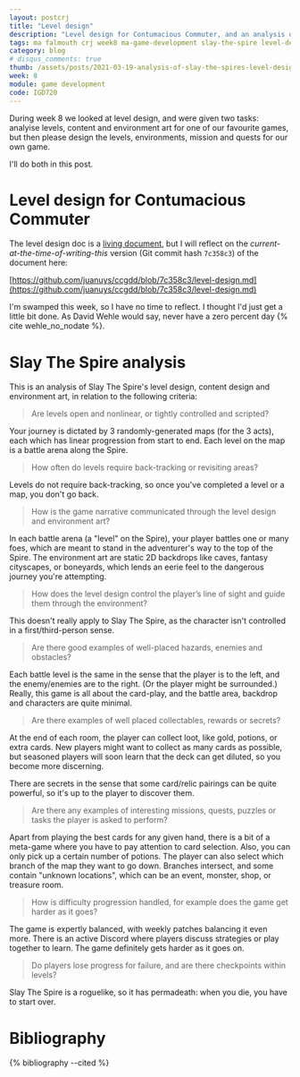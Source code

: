 ```yaml
---
layout: postcrj
title: "Level design"
description: "Level design for Contumacious Commuter, and an analysis of Slay The Spire's level design"
tags: ma falmouth crj week8 ma-game-development slay-the-spire level-design contumacious
category: blog
# disqus_comments: true
thumb: /assets/posts/2021-03-19-analysis-of-slay-the-spires-level-design/thumb.jpg
week: 8
module: game development
code: IGD720
---
```


During week 8 we looked at level design, and were given two tasks: analyise levels, content and environment art for one of our favourite games, but then please design the levels, environments, mission and quests for our own game.

I'll do both in this post.

# Level design for Contumacious Commuter

The level design doc is a [living document](https://github.com/juanuys/ccgdd/blob/master/level-design.md), but I will reflect on the *current-at-the-time-of-writing-this* version (Git commit hash `7c358c3`) of the document here:

[https://github.com/juanuys/ccgdd/blob/7c358c3/level-design.md](https://github.com/juanuys/ccgdd/blob/7c358c3/level-design.md)

I'm swamped this week, so I have no time to reflect. I thought I'd just get a little bit done. As David Wehle would say, never have a zero percent day {% cite wehle_no_nodate %}.


# Slay The Spire analysis

This is an analysis of Slay The Spire's level design, content design and environment art, in relation to the following criteria:

> Are levels open and nonlinear, or tightly controlled and scripted?

Your journey is dictated by 3 randomly-generated maps (for the 3 acts), each which has linear progression from start to end. Each level on the map is a battle arena along the Spire.

> How often do levels require back-tracking or revisiting areas?

Levels do not require back-tracking, so once you've completed a level or a map, you don't go back.

> How is the game narrative communicated through the level design and environment art?

In each battle arena (a "level" on the Spire), your player battles one or many foes, which are meant to stand in the adventurer's way to the top of the Spire. The environment art are static 2D backdrops like caves, fantasy cityscapes, or boneyards, which lends an eerie feel to the dangerous journey you're attempting.

> How does the level design control the player’s line of sight and guide them through the environment?

This doesn't really apply to Slay The Spire, as the character isn't controlled in a first/third-person sense.

> Are there good examples of well-placed hazards, enemies and obstacles?

Each battle level is the same in the sense that the player is to the left, and the enemy/enemies are to the right. (Or the player might be surrounded.) Really, this game is all about the card-play, and the battle area, backdrop and characters are quite minimal.

> Are there examples of well placed collectables, rewards or secrets?

At the end of each room, the player can collect loot, like gold, potions, or extra cards. New players might want to collect as many cards as possible, but seasoned players will soon learn that the deck can get diluted, so you become more discerning.

There are secrets in the sense that some card/relic pairings can be quite powerful, so it's up to the player to discover them.

> Are there any examples of interesting missions, quests, puzzles or tasks the player is asked to perform?

Apart from playing the best cards for any given hand, there is a bit of a meta-game where you have to pay attention to card selection. Also, you can only pick up a certain number of potions. The player can also select which branch of the map they want to go down. Branches intersect, and some contain "unknown locations", which can be an event, monster, shop, or treasure room.   

> How is difficulty progression handled, for example does the game get harder as it goes?

The game is expertly balanced, with weekly patches balancing it even more. There is an active Discord where players discuss strategies or play together to learn. The game definitely gets harder as it goes on.

> Do players lose progress for failure, and are there checkpoints within levels?

Slay The Spire is a roguelike, so it has permadeath: when you die, you have to start over.

# Bibliography

{% bibliography --cited %}